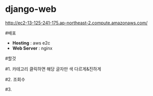 # django-web

http://ec2-13-125-241-175.ap-northeast-2.compute.amazonaws.com/

#배포
+ **Hosting** : aws e2c
+ **Web Server** : nginx

#할것

#1. 카테고리 클릭하면 해당 글자만 색 다르게&진하게 

#2. 조회수

#3. 
